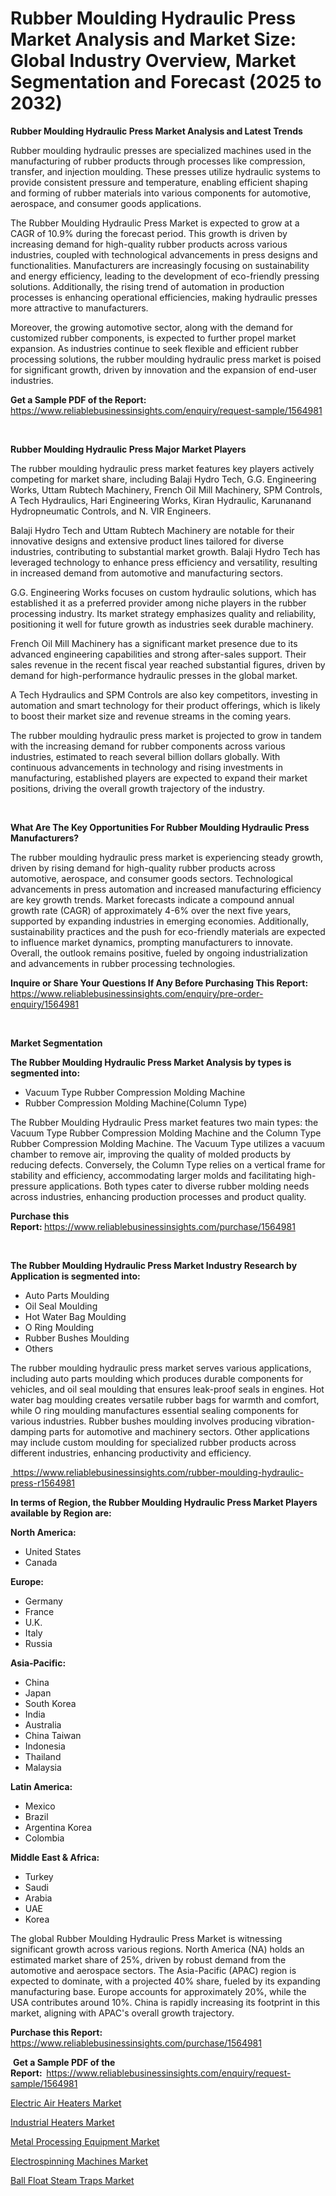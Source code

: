 <p><h1>Rubber Moulding Hydraulic Press Market Analysis and Market Size: Global Industry Overview, Market Segmentation and Forecast (2025 to 2032)</h1></p><p><strong>Rubber Moulding Hydraulic Press Market Analysis and Latest Trends</strong></p>
<p><p>Rubber moulding hydraulic presses are specialized machines used in the manufacturing of rubber products through processes like compression, transfer, and injection moulding. These presses utilize hydraulic systems to provide consistent pressure and temperature, enabling efficient shaping and forming of rubber materials into various components for automotive, aerospace, and consumer goods applications.</p><p>The Rubber Moulding Hydraulic Press Market is expected to grow at a CAGR of 10.9% during the forecast period. This growth is driven by increasing demand for high-quality rubber products across various industries, coupled with technological advancements in press designs and functionalities. Manufacturers are increasingly focusing on sustainability and energy efficiency, leading to the development of eco-friendly pressing solutions. Additionally, the rising trend of automation in production processes is enhancing operational efficiencies, making hydraulic presses more attractive to manufacturers.</p><p>Moreover, the growing automotive sector, along with the demand for customized rubber components, is expected to further propel market expansion. As industries continue to seek flexible and efficient rubber processing solutions, the rubber moulding hydraulic press market is poised for significant growth, driven by innovation and the expansion of end-user industries.</p></p>
<p><strong>Get a Sample PDF of the Report:&nbsp;</strong> <a href="https://www.reliablebusinessinsights.com/enquiry/request-sample/1564981?utm_campaign=1106&utm_medium=2&utm_source=Github&utm_content=ia&utm_term=22022025&utm_id=rubber-moulding-hydraulic-press">https://www.reliablebusinessinsights.com/enquiry/request-sample/1564981</a></p>
<p>&nbsp;</p>
<p><strong>Rubber Moulding Hydraulic Press Major Market Players</strong></p>
<p><p>The rubber moulding hydraulic press market features key players actively competing for market share, including Balaji Hydro Tech, G.G. Engineering Works, Uttam Rubtech Machinery, French Oil Mill Machinery, SPM Controls, A Tech Hydraulics, Hari Engineering Works, Kiran Hydraulic, Karunanand Hydropneumatic Controls, and N. VIR Engineers. </p><p>Balaji Hydro Tech and Uttam Rubtech Machinery are notable for their innovative designs and extensive product lines tailored for diverse industries, contributing to substantial market growth. Balaji Hydro Tech has leveraged technology to enhance press efficiency and versatility, resulting in increased demand from automotive and manufacturing sectors. </p><p>G.G. Engineering Works focuses on custom hydraulic solutions, which has established it as a preferred provider among niche players in the rubber processing industry. Its market strategy emphasizes quality and reliability, positioning it well for future growth as industries seek durable machinery.</p><p>French Oil Mill Machinery has a significant market presence due to its advanced engineering capabilities and strong after-sales support. Their sales revenue in the recent fiscal year reached substantial figures, driven by demand for high-performance hydraulic presses in the global market.</p><p>A Tech Hydraulics and SPM Controls are also key competitors, investing in automation and smart technology for their product offerings, which is likely to boost their market size and revenue streams in the coming years.</p><p>The rubber moulding hydraulic press market is projected to grow in tandem with the increasing demand for rubber components across various industries, estimated to reach several billion dollars globally. With continuous advancements in technology and rising investments in manufacturing, established players are expected to expand their market positions, driving the overall growth trajectory of the industry.</p></p>
<p>&nbsp;</p>
<p><strong>What Are The Key Opportunities For Rubber Moulding Hydraulic Press Manufacturers?</strong></p>
<p><p>The rubber moulding hydraulic press market is experiencing steady growth, driven by rising demand for high-quality rubber products across automotive, aerospace, and consumer goods sectors. Technological advancements in press automation and increased manufacturing efficiency are key growth trends. Market forecasts indicate a compound annual growth rate (CAGR) of approximately 4-6% over the next five years, supported by expanding industries in emerging economies. Additionally, sustainability practices and the push for eco-friendly materials are expected to influence market dynamics, prompting manufacturers to innovate. Overall, the outlook remains positive, fueled by ongoing industrialization and advancements in rubber processing technologies.</p></p>
<p><strong>Inquire or Share Your Questions If Any Before Purchasing This Report:</strong> <a href="https://www.reliablebusinessinsights.com/enquiry/pre-order-enquiry/1564981?utm_campaign=1106&utm_medium=2&utm_source=Github&utm_content=ia&utm_term=22022025&utm_id=rubber-moulding-hydraulic-press">https://www.reliablebusinessinsights.com/enquiry/pre-order-enquiry/1564981</a></p>
<p>&nbsp;</p>
<p><strong>Market Segmentation</strong></p>
<p><strong>The Rubber Moulding Hydraulic Press Market Analysis by types is segmented into:</strong></p>
<p><ul><li>Vacuum Type Rubber Compression Molding Machine</li><li>Rubber Compression Molding Machine(Column Type)</li></ul></p>
<p><p>The Rubber Moulding Hydraulic Press market features two main types: the Vacuum Type Rubber Compression Molding Machine and the Column Type Rubber Compression Molding Machine. The Vacuum Type utilizes a vacuum chamber to remove air, improving the quality of molded products by reducing defects. Conversely, the Column Type relies on a vertical frame for stability and efficiency, accommodating larger molds and facilitating high-pressure applications. Both types cater to diverse rubber molding needs across industries, enhancing production processes and product quality.</p></p>
<p><strong>Purchase this Report:&nbsp;</strong><a href="https://www.reliablebusinessinsights.com/purchase/1564981?utm_campaign=1106&utm_medium=2&utm_source=Github&utm_content=ia&utm_term=22022025&utm_id=rubber-moulding-hydraulic-press">https://www.reliablebusinessinsights.com/purchase/1564981</a></p>
<p>&nbsp;</p>
<p><strong>The Rubber Moulding Hydraulic Press Market Industry Research by Application is segmented into:</strong></p>
<p><ul><li>Auto Parts Moulding</li><li>Oil Seal Moulding</li><li>Hot Water Bag Moulding</li><li>O Ring Moulding</li><li>Rubber Bushes Moulding</li><li>Others</li></ul></p>
<p><p>The rubber moulding hydraulic press market serves various applications, including auto parts moulding which produces durable components for vehicles, and oil seal moulding that ensures leak-proof seals in engines. Hot water bag moulding creates versatile rubber bags for warmth and comfort, while O ring moulding manufactures essential sealing components for various industries. Rubber bushes moulding involves producing vibration-damping parts for automotive and machinery sectors. Other applications may include custom moulding for specialized rubber products across different industries, enhancing productivity and efficiency.</p></p>
<p><a href="https://www.reliablebusinessinsights.com/rubber-moulding-hydraulic-press-r1564981?utm_campaign=1106&utm_medium=2&utm_source=Github&utm_content=ia&utm_term=22022025&utm_id=rubber-moulding-hydraulic-press">&nbsp;https://www.reliablebusinessinsights.com/rubber-moulding-hydraulic-press-r1564981</a></p>
<p><strong>In terms of Region, the Rubber Moulding Hydraulic Press Market Players available by Region are:</strong></p>
<p>
    <p> <strong> North America: </strong>
        <ul>
            <li>United States</li>
            <li>Canada</li>
        </ul>
        </p> 
    <p> <strong> Europe: </strong>
        <ul>
            <li>Germany</li>
            <li>France</li>
            <li>U.K.</li>
            <li>Italy</li>
            <li>Russia</li>
        </ul>
        </p> 
    <p> <strong> Asia-Pacific: </strong>
        <ul>
            <li>China</li>
            <li>Japan</li>
            <li>South Korea</li>
            <li>India</li>
            <li>Australia</li>
            <li>China Taiwan</li>
            <li>Indonesia</li>
            <li>Thailand</li>
            <li>Malaysia</li>
        </ul>
        </p> 
    <p> <strong> Latin America: </strong>
        <ul>
            <li>Mexico</li>
            <li>Brazil</li>
            <li>Argentina Korea</li>
            <li>Colombia</li>
        </ul>
        </p> 
    <p> <strong> Middle East & Africa: </strong>
        <ul>
            <li>Turkey</li>
            <li>Saudi</li>
            <li>Arabia</li>
            <li>UAE</li>
            <li>Korea</li>
        </ul>
    </p>
    </p>
<p><p>The global Rubber Moulding Hydraulic Press Market is witnessing significant growth across various regions. North America (NA) holds an estimated market share of 25%, driven by robust demand from the automotive and aerospace sectors. The Asia-Pacific (APAC) region is expected to dominate, with a projected 40% share, fueled by its expanding manufacturing base. Europe accounts for approximately 20%, while the USA contributes around 10%. China is rapidly increasing its footprint in this market, aligning with APAC's overall growth trajectory.</p></p>
<p><strong>Purchase this Report: </strong><a href="https://www.reliablebusinessinsights.com/purchase/1564981?utm_campaign=1106&utm_medium=2&utm_source=Github&utm_content=ia&utm_term=22022025&utm_id=rubber-moulding-hydraulic-press">https://www.reliablebusinessinsights.com/purchase/1564981</a></p>
<p>&nbsp;<strong>Get a Sample PDF of the Report:&nbsp;&nbsp;</strong><a href="https://www.reliablebusinessinsights.com/enquiry/request-sample/1564981?utm_campaign=1106&utm_medium=2&utm_source=Github&utm_content=ia&utm_term=22022025&utm_id=rubber-moulding-hydraulic-press">https://www.reliablebusinessinsights.com/enquiry/request-sample/1564981</a></p>
<p><strong></strong></p>
<p><p><a href="https://github.com/shamstirroc7/Market-Research-Report-List-1/blob/main/electric-air-heaters-market.md?utm_campaign=1106&utm_medium=2&utm_source=Github&utm_content=ia&utm_term=22022025&utm_id=rubber-moulding-hydraulic-press">Electric Air Heaters Market</a></p><p><a href="https://github.com/aqharimbugua3/Market-Research-Report-List-1/blob/main/industrial-heaters-market.md?utm_campaign=1106&utm_medium=2&utm_source=Github&utm_content=ia&utm_term=22022025&utm_id=rubber-moulding-hydraulic-press">Industrial Heaters Market</a></p><p><a href="https://github.com/usraceby/Market-Research-Report-List-1/blob/main/metal-processing-equipment-market.md?utm_campaign=1106&utm_medium=2&utm_source=Github&utm_content=ia&utm_term=22022025&utm_id=rubber-moulding-hydraulic-press">Metal Processing Equipment Market</a></p><p><a href="https://github.com/doljanzwald/Market-Research-Report-List-1/blob/main/electrospinning-machines-market.md?utm_campaign=1106&utm_medium=2&utm_source=Github&utm_content=ia&utm_term=22022025&utm_id=rubber-moulding-hydraulic-press">Electrospinning Machines Market</a></p><p><a href="https://github.com/casimbrhelck/Market-Research-Report-List-1/blob/main/ball-float-steam-traps-market.md?utm_campaign=1106&utm_medium=2&utm_source=Github&utm_content=ia&utm_term=22022025&utm_id=rubber-moulding-hydraulic-press">Ball Float Steam Traps Market</a></p></p>